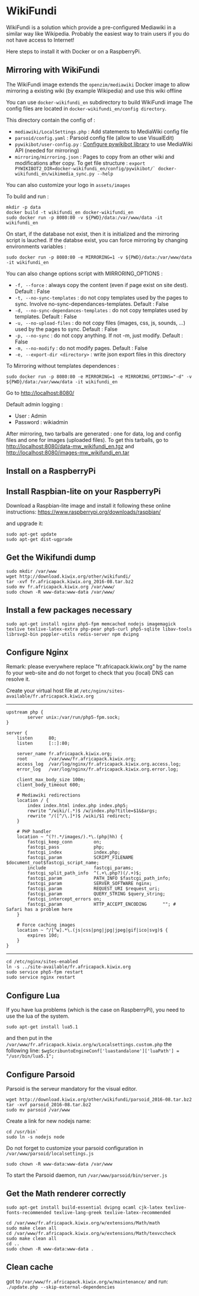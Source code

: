 WikiFundi
=========

WikiFundi is a solution which provide a pre-configured Mediawiki in a
similar way like Wikipedia. Probably the easiest way to train users if
you do not have access to Internet!

Here steps to install it with Docker or on a RaspberryPi.

Mirroring with WikiFundi
------------------------

The WikiFundi image extends the `openzim/mediawiki` Docker image to
allow mirroring a existing wiki (by example Wikipedia) and
use this wiki offline

You can use `docker-wikifundi_en` subdirectory to build WikiFundi image
The config files are located in `docker-wikifundi_en/config directory`.

This directory contain the config of :

* `mediawiki/LocalSettings.php` : 
    Add statements to MediaWiki config file 
* `parsoid/config.yaml` :
    Parsoid config file (allow to use VisualEdit)
* `pywikibot/user-config.py` :
    [Configure pywikibot library](https://www.mediawiki.org/wiki/Manual:Pywikibot/user-config.py) to use MediaWiki API (needed for mirroring)
* `mirroring/mirroring.json` : 
    Pages to copy from an other wiki and modifications after copy. 
    To get file structure :
      ```
        export PYWIKIBOT2_DIR=docker-wikifundi_en/config/pywikibot/`
        docker-wikifundi_en/wikimedia_sync.py --help
      ```

You can also customize your logo in `assets/images`

To build and run :

```
mkdir -p data
docker build -t wikifundi_en docker-wikifundi_en
sudo docker run -p 8080:80 -v ${PWD}/data:/var/www/data -it wikifundi_en
```
  
On start, if the database not exist, then it is initialized and the
mirroring script is lauched. If the databse exist, you can force 
mirroring by changing environments variables :

 `sudo docker run -p 8080:80 -e MIRRORING=1 -v ${PWD}/data:/var/www/data -it wikifundi_en`
 
You can also change options script with MIRRORING_OPTIONS : 

* `-f, --force` : always copy  the content (even if page exist on site dest). Default : False
* `-t, --no-sync-templates` : do not copy templates used by the pages to sync. Involve no-sync-dependances-templates. Default : False
* `-d, --no-sync-dependances-templates` : do not copy templates used by templates.  Default : False
* `-u, --no-upload-files` : do not copy files (images, css, js, sounds, ...) used by the pages to sync. Default : False
* `-p, --no-sync` : do not copy anything. If not -m, just modify. Default : False
* `-m, --no-modify` : do not modify pages. Default : False 
* `-e, --export-dir <directory>` : write json export files in this directory

To Mirroring without templates dependences  :

 `sudo docker run -p 8080:80 -e MIRRORING=1 -e MIRRORING_OPTIONS="-d" -v ${PWD}/data:/var/www/data -it wikifundi_en`
 
Go to  [http://localhost:8080/](http://localhost:8080/)

Default admin logging :

* User : Admin
* Password : wikiadmin
 
After mirroring, two tarballs are generated : one for data, log and config files and one for images (uploaded files). 
To get this tarballs, go to [http://localhost:8080/data-mw_wikifundi_en.tgz](http://localhost:8080/data-mw_wikifundi_en.tgz)
and [http://localhost:8080/images-mw_wikifundi_en.tar](http://localhost:8080/images-mw_wikifundi_en.tar)

Install on a RaspberryPi
------------------------

## Install Raspbian-lite on your RaspberryPi

Download a Raspbian-lite image and install it following these online
instructions: https://www.raspberrypi.org/downloads/raspbian/

and upgrade it:

```
sudo apt-get update
sudo apt-get dist-ugprade
```

## Get the Wikifundi dump

```
sudo mkdir /var/www
wget http://download.kiwix.org/other/wikifundi/
tar -xvf fr.africapack.kiwix.org_2016-08.tar.bz2
sudo mv fr.africapack.kiwix.org /var/www/
sudo chown -R www-data:www-data /var/www/
```

## Install a few packages necessary

`sudo apt-get install nginx php5-fpm memcached nodejs imagemagick
texlive texlive-latex-extra php-pear php5-curl php5-sqlite libav-tools
librsvg2-bin poppler-utils redis-server npm dvipng`

## Configure Nginx

Remark: please everywhere replace "fr.africapack.kiwix.org" by the
name fo your web-site and do not forget to check that you (local) DNS
can resolve it.

Create your virtual host file at `/etc/nginx/sites-available/fr.africapack.kiwix.org`

---

```
upstream php {
        server unix:/var/run/php5-fpm.sock;
}

server {
    listen      80;
    listen      [::]:80;

    server_name fr.africapack.kiwix.org;
    root        /var/www/fr.africapack.kiwix.org;
    access_log  /var/log/nginx/fr.africapack.kiwix.org.access.log;
    error_log   /var/log/nginx/fr.africapack.kiwix.org.error.log;

    client_max_body_size 100m;
    client_body_timeout 600;

    # Mediawiki redirections
    location / {
        index index.html index.php index.php5;
        rewrite ^/wiki/(.*)$ /w/index.php?title=$1&$args;
        rewrite ^/([^/\.]*)$ /wiki/$1 redirect;
    }

    # PHP handler
    location ~ ^(?!.*/images/).*\.(php|hh) {
        fastcgi_keep_conn        on;
        fastcgi_pass             php;
        fastcgi_index            index.php;
        fastcgi_param            SCRIPT_FILENAME $document_root$fastcgi_script_name;
        include                  fastcgi_params;
        fastcgi_split_path_info  ^(.+\.php?)(/.+)$;
        fastcgi_param            PATH_INFO $fastcgi_path_info;
        fastcgi_param            SERVER_SOFTWARE nginx;
        fastcgi_param            REQUEST_URI $request_uri;
        fastcgi_param            QUERY_STRING $query_string;
        fastcgi_intercept_errors on;
        fastcgi_param            HTTP_ACCEPT_ENCODING      ""; # Safari has a problem here
    }

    # Force caching images
    location ~ ^/[^w].*\.(js|css|png|jpg|jpeg|gif|ico|svg)$ {
        expires 10d;
    }
}
```

---

```
cd /etc/nginx/sites-enabled
ln -s ../site-available/fr.africapack.kiwix.org 
sudo service php5-fpm restart
sudo service nginx restart
```
## Configure Lua

If you have lua problems (which is the case on RaspberryPi), you need
to use the lua of the system.

`sudo apt-get install lua5.1`

and then put in the
`/var/www/fr.africapack.kiwix.org/w/Localsettings.custom.php` the
following line:
`$wgScribuntoEngineConf['luastandalone']['luaPath'] = "/usr/bin/lua5.1";`

## Configure Parsoid

Parsoid is the serveur mandatory for the visual editor.

```
wget http://download.kiwix.org/other/wikifundi/parsoid_2016-08.tar.bz2
tar -xvf parsoid_2016-08.tar.bz2
sudo mv parsoid /var/www
```

Create a link for new nodejs name:

```
cd /usr/bin`
sudo ln -s nodejs node
```

Do not forget to customize your parsoid configuration in
`/var/www/parsoid/localsettings.js`

`sudo chown -R www-data:www-data /var/www`

To start the Parsoid daemon, run `/var/www/parsoid/bin/server.js`

## Get the Math renderer correctly

`sudo apt-get install build-essential dvipng ocaml cjk-latex
texlive-fonts-recommended texlive-lang-greek texlive-latex-recommended`

```
cd /var/www/fr.africapack.kiwix.org/w/extensions/Math/math
sudo make clean all
cd /var/www/fr.africapack.kiwix.org/w/extensions/Math/texvccheck
sudo make clean all
cd ..
sudo chown -R www-data:www-data .
```

## Clean cache

got to `/var/www/fr.africapack.kiwix.org/w/maintenance/` and run:
`./update.php --skip-external-dependencies`

